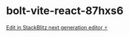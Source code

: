 # bolt-vite-react-87hxs6

[Edit in StackBlitz next generation editor ⚡️](https://stackblitz.com/~/github.com/jim80/bolt-vite-react-87hxs6)